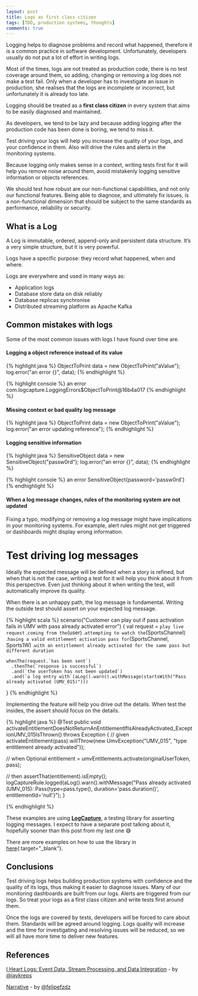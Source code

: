 ```yaml
---
layout: post
title: Logs as first class citizen
tags: [TDD, production systems, thoughts]
comments: true
---
```


Logging helps to diagnose problems and record what happened, therefore it is a common practice in software development. 
Unfortunately, developers usually do not put a lot of effort in writing logs. 

Most of the times, logs are not treated as production code, there is no test coverage around them, so adding, changing or removing a log does not make a test fail. 
Only when a developer has to investigate an issue in production, she realises that the logs are incomplete or incorrect, but unfortunately it is already too late.

Logging should be treated as a **first class citizen** in every system that aims to be easily diagnosed and maintained.

As developers, we tend to be lazy and because adding logging after the production code has been done is boring, we tend to miss it. 

Test driving your logs will help you increase the quality of your logs, and your confidence in them. 
Also will drive the rules and alerts in the monitoring systems. 

Because logging only makes sense in a context, writing tests first for it will help you remove noise around them, avoid mistakenly logging sensitive information or objects references.
 
We should test how robust are our non-functional capabilities, and not only our functional features. 
Being able to diagnose, and ultimately fix issues, is a non-functional dimension that should be subject to the same standards as performance, reliability or security.

## What is a Log

A Log is immutable, ordered, append-only and persistent data structure. It’s a very simple structure, but it is very powerful. 

Logs have a specific purpose: they record what happened, when and where. 

Logs are everywhere and used in many ways as:

- Application logs
- Database store data on disk reliably
- Database replicas synchronise
- Distributed streaming platform as Apache Kafka

## Common mistakes with logs

Some of the most common issues with logs I have found over time are.

#### Logging a object reference instead of its value

{% highlight java %}
ObjectToPrint data = new ObjectToPrint("aValue");
log.error("an error {}", data);
{% endhighlight %}

{% highlight console %}
an error com.logcapture.LoggingErrors$ObjectToPrint@16b4a017
{% endhighlight %}

#### Missing context or bad quality log message

{% highlight java %}
ObjectToPrint data = new ObjectToPrint("aValue");
log.error("an error updating reference");
{% endhighlight %}

#### Logging sensitive information

{% highlight java %}
SensitiveObject data = new SensitiveObject("passw0rd");
log.error("an error {}", data);
{% endhighlight %}

{% highlight console %}
an error SensitiveObject{password='passw0rd'}
{% endhighlight %}

#### When a log message changes, rules of the monitoring system are not updated

Fixing a typo, modifying or removing a log message might have implications in your monitoring systems. For example, alert rules 
might not get triggered or dashboards might display wrong information.

# Test driving log messages 

Ideally the expected message will be defined when a story is refined, but when that is not the case, 
writing a test for it will help you think about it from this perspective. 
Even just thinking about it when writing the test, will automatically improve its quality.  

When there is an unhappy path, the log message is fundamental. Writing the outside test should assert on your expected log message.

{% highlight scala %}
  scenario("Customer can play out if pass activation fails in UMV with pass already activated error") {
    val request = `play live request`
      .`coming from the`(user)
      .`attempting to watch the`(SportsChannel)
      .`having a valid entitlement activation pass for`(SportsChannel, Sports1W)
      .`with an entitlement already activated for the same pass but different duration`

    whenThe(request.`has been sent`)
      .thenThe(`response is successful`)
      .and(`the userToken has not been updated`)
      .and(`a log entry with`(aLog().warn().withMessage(startsWith("Pass already activated (UMV_015)")))
  }
{% endhighlight %}

Implementing the feature will help you drive out the details. When test the insides, the assert should focus on the details.

{% highlight java %}
@Test
public void activateEntitlementDoesNotReturnAnEntitlementIfIsAlreadyActivated_ExceptionUMV_015IsThrown() throws Exception {
  // given
  activateEntitlement(pass).willThrow(new UmvException("UMV_015", "type entitlement already activated"));

  // when
  Optional<Entitlement> entitlement = umvEntitlements.activate(originalUserToken, pass);

  // then
  assertThat(entitlement).isEmpty();
  logCaptureRule.logged(aLog().warn().withMessage("Pass already activated (UMV_015): Pass{type=pass.type(), duration='pass.duration()', entitlementId='null'}");
}

{% endhighlight %}
 
These examples are using [**LogCapture**](https://github.com/jsalinaspolo/logcapture), a testing library for asserting logging messages. 
I expect to have a separate post talking about it, hopefully sooner than this post from my last one 😅

There are more examples on how to use the library in [here](https://github.com/jsalinaspolo/logcapture/blob/master/logcapture-junit4/src/test/java/com/logcapture/junit4/example/ExampleShould.java){:target="_blank"}.

## Conclusions

Test driving logs helps building production systems with confidence and the quality of its logs, thus making it easier to diagnose issues. 
Many of our monitoring dashboards are built from our logs. Alerts are triggered from our logs.
So treat your logs as a first class citizen and write tests first around them.

Once the logs are covered by tests, developers will be forced to care about them. Standards will be agreed around logging. 
Logs quality will increase and the time for investigating and resolving issues will be reduced, so we will all have more time to deliver new features.

## References

[I Heart Logs: Event Data, Stream Processing, and Data Integration](http://shop.oreilly.com/product/0636920034339.do) - by [@jaykreps](https://twitter.com/jaykreps)

[Narrative](https://github.com/felipefzdz/narrative) - by [@felipefzdz](https://twitter.com/felipefzdz)










